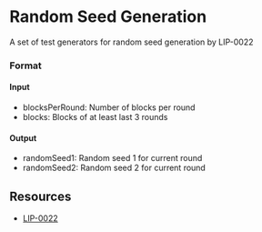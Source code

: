 # Random Seed Generation

A set of test generators for random seed generation by LIP-0022

### Format

#### Input

- blocksPerRound: Number of blocks per round
- blocks: Blocks of at least last 3 rounds

#### Output

- randomSeed1: Random seed 1 for current round
- randomSeed2: Random seed 2 for current round

## Resources

- [LIP-0022](https://github.com/Klayrhq/lips/blob/master/proposals/lip-0022.md#random-seeds-computation)
